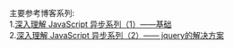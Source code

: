 主要参考博客系列:  
1.[深入理解 JavaScript 异步系列（1）——基础](https://www.cnblogs.com/wangfupeng1988/p/6513070.html)  
2.[深入理解 JavaScript 异步系列（2）—— jquery的解决方案](https://www.cnblogs.com/wangfupeng1988/p/6515779.html)  
